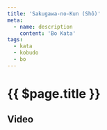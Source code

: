 ```yaml
---
title: 'Sakugawa-no-Kun (Shô)'
meta:
  - name: description 
    content: 'Bo Kata' 
tags:
  - kata
  - kobudo
  - bo
---
```


# {{ $page.title }}

<ShowDescription />

## Video

<YouTube videoid="N0Lh5tynoeQ" />